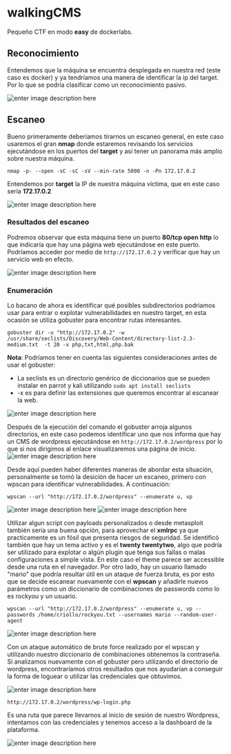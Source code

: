 # walkingCMS

Pequeño CTF en modo **easy** de dockerlabs.

## Reconocimiento

Entendemos que la máquina se encuentra desplegada en nuestra red (este caso es docker) y ya tendríamos una manera de identificar la ip del target. Por lo que se podría clasificar como un reconocimiento pasivo.

![enter image description here](https://i.imgur.com/3XmtBs3.png)

## Escaneo

Bueno primeramente deberíamos tirarnos un escaneo general, en este caso usaremos el gran **nmap** donde estaremos revisando los servicios ejecutándose en los puertos del **target** y así tener un panorama más amplio sobre nuestra máquina.

    nmap -p- --open -sC -sC -sV --min-rate 5000 -n -Pn 172.17.0.2

Entendemos por **target** la IP de nuestra máquina víctima, que en este caso sería **172.17.0.2**

![enter image description here](https://i.imgur.com/1WvtOWR.png)

### Resultados del escaneo

Podremos observar que esta máquina tiene un puerto **80/tcp open http** lo que indicaría que hay una página web ejecutándose en este puerto. Podríamos acceder por medio de `http://172.17.0.2` y verificar que hay un servicio web en efecto.

![enter image description here](https://i.imgur.com/RAoQPtY.png)

### Enumeración

Lo bacano de ahora es identificar qué posibles subdirectorios podriamos usar para entrar o explotar vulnerabilidades en nuestro target, en esta ocasión se utiliza gobuster para encontrar rutas interesantes.

    gobuster dir -u "http://172.17.0.2" -w /usr/share/seclists/Discovery/Web-Content/directory-list-2.3-medium.txt  -t 20 -x php,txt,html,php.bak

**Nota**: Podríamos tener en cuenta las siguientes consideraciones antes de usar el gobuster:

- La seclists es un directorio genérico de diccionarios que se pueden instalar en parrot y kali utilizando `sudo apt install seclists`
- -x es para definir las extensiones que queremos encontrar al escanear la web.

![enter image description here](https://i.imgur.com/Acs91Dy.png)

Después de la ejecución del comando el gobuster arroja algunos directorios, en este caso podemos identificar uno que nos informa que hay un CMS de wordpress ejecutándose en `http://172.17.0.2/wordpress` por lo que si nos dirigimos al enlace visualizaremos una página de inicio.
![enter image description here](https://i.imgur.com/qAyX6Nu.png)

Desde aquí pueden haber diferentes maneras de abordar esta situación, personalmente se tomó la desición de hacer un escaneo, primero con wpscan para identificar vulnerabilidades. A continuación:

    wpscan --url "http://172.17.0.2/wordpress" --enumerate u, vp

![enter image description here](https://i.imgur.com/inH5Nxo.png)
![enter image description here](https://i.imgur.com/tSSdBwY.png)

Utilizar algun script con payloads personalizados o desde metasploit también sería una buena opción, para aprovechar el **xmlrpc** ya que practicamente es un fósil que presenta riesgos de seguridad.
Se identificó también que hay un tema activo y es el **twenty twentytwo**, algo que podría ser utilizado para explotar o algún plugin que tenga sus fallas o malas configuraciones a simple vista. En este caso el theme parece ser accessible desde una ruta en el navegador.
Por otro lado, hay un usuario llamado "mario" que podría resultar útil en un ataque de fuerza bruta, es por esto que se decide escanear nuevamente con el **wpscan** y añadirle nuevos parámetros como un diccionario de combinaciones de passwords como lo es rockyou y un usuario.

    wpscan --url "http://172.17.0.2/wordpress" --enumerate u, vp --passwords /home/criollo/rockyou.txt --usernames mario --random-user-agent

![enter image description here](https://i.imgur.com/CQAVinl.png)

Con un ataque automático de brute force realizado por el wpscan y utilizando nuestro diccionario de combinaciones obtenemos la contraseña.
Si analizamos nuevamente con el gobuster pero utilizando el directorio de wordpress, encontraríamos otros resultados que nos ayudarían a conseguir la forma de loguear o utilizar las credenciales que obtuvimos.

![enter image description here](https://i.imgur.com/MfPg9z8.png)

    http://172.17.0.2/wordpress/wp-login.php

Es una ruta que parece llevarnos al inicio de sesión de nuestro Wordpress, intentamos con las credenciales y tenemos acceso a la dashboard de la plataforma.

![enter image description here](https://i.imgur.com/Tcr1UUP.png)
